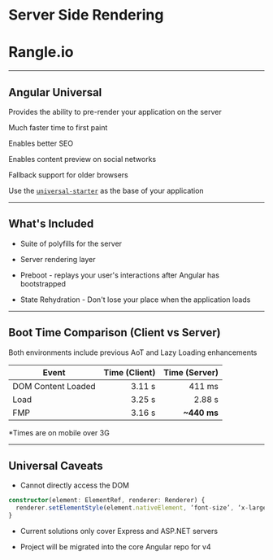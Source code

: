 # Server Side Rendering

# Rangle.io

---

## Angular Universal

Provides the ability to pre-render your application on the server

Much faster time to first paint

Enables better SEO

Enables content preview on social networks

Fallback support for older browsers

Use the [`universal-starter`](https://github.com/angular/universal-starter) as the base of your application

---

## What's Included

- Suite of polyfills for the server

- Server rendering layer

- Preboot - replays your user's interactions after Angular has bootstrapped

- State Rehydration - Don't lose your place when the application loads

---

## Boot Time Comparison (Client vs Server)

Both environments include previous AoT and Lazy Loading enhancements

| Event              | Time (Client) | Time (Server) |
| ---                |          ---: |          ---: |
| DOM Content Loaded |        3.11 s |        411 ms |
| Load               |        3.25 s |        2.88 s |
| FMP                |        3.16 s |   **~440 ms** |

*Times are on mobile over 3G

---

## Universal Caveats

- Cannot directly access the DOM

```ts
constructor(element: ElementRef, renderer: Renderer) {
  renderer.setElementStyle(element.nativeElement, ‘font-size’, ‘x-large’);
}
```

- Current solutions only cover Express and ASP.NET servers

- Project will be migrated into the core Angular repo for v4

